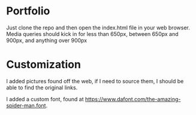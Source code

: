 # Portfolio

Just clone the repo and then open the index.html file in your web browser.
Media queries should kick in for less than 650px, between 650px and 900px, and anything over 900px

# Customization

I added pictures found off the web, if I need to source them, I should be able to find the original links.

I added a custom font, found at https://www.dafont.com/the-amazing-spider-man.font.

